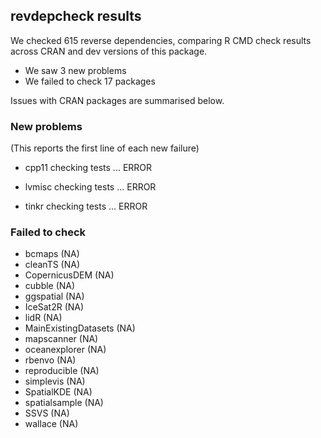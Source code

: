 ## revdepcheck results

We checked 615 reverse dependencies, comparing R CMD check results across CRAN and dev versions of this package.

 * We saw 3 new problems
 * We failed to check 17 packages

Issues with CRAN packages are summarised below.

### New problems
(This reports the first line of each new failure)

* cpp11
  checking tests ... ERROR

* lvmisc
  checking tests ... ERROR

* tinkr
  checking tests ... ERROR

### Failed to check

* bcmaps               (NA)
* cleanTS              (NA)
* CopernicusDEM        (NA)
* cubble               (NA)
* ggspatial            (NA)
* IceSat2R             (NA)
* lidR                 (NA)
* MainExistingDatasets (NA)
* mapscanner           (NA)
* oceanexplorer        (NA)
* rbenvo               (NA)
* reproducible         (NA)
* simplevis            (NA)
* SpatialKDE           (NA)
* spatialsample        (NA)
* SSVS                 (NA)
* wallace              (NA)
